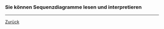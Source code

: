 ### Sie können Sequenzdiagramme lesen und interpretieren

---

[Zurück](900softwareengineering.md)


